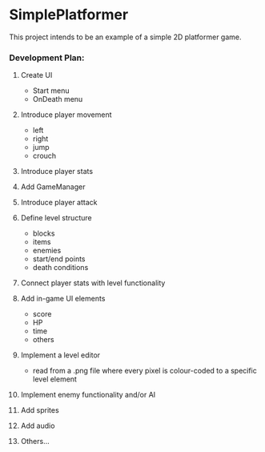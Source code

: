 # SimplePlatformer

This project intends to be an example of a simple 2D platformer game.

### Development Plan:
1. Create UI
   - Start menu
   - OnDeath menu

2. Introduce player movement
   - left
   - right
   - jump
   - crouch

3. Introduce player stats

4. Add GameManager

5. Introduce player attack

6. Define level structure
   - blocks
   - items
   - enemies
   - start/end points
   - death conditions
   
7. Connect player stats with level functionality

8. Add in-game UI elements
   - score
   - HP
   - time
   - others

9. Implement a level editor
   - read from a .png file where every pixel is colour-coded to a specific level element

10. Implement enemy functionality and/or AI

11. Add sprites

12. Add audio

13. Others...
